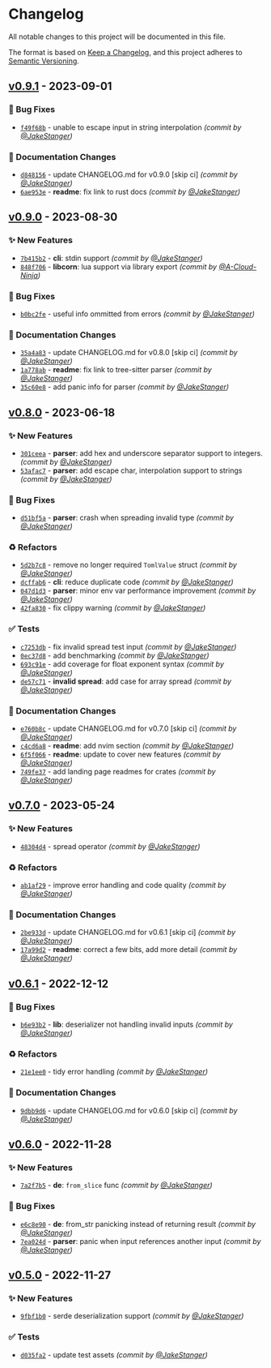 # Changelog
All notable changes to this project will be documented in this file.

The format is based on [Keep a Changelog](https://keepachangelog.com/en/1.0.0/),
and this project adheres to [Semantic Versioning](https://semver.org/spec/v2.0.0.html).

## [v0.9.1] - 2023-09-01
### :bug: Bug Fixes
- [`f49f68b`](https://github.com/JakeStanger/corn/commit/f49f68b7cb3ed16a912cd45305d22c10d4e05f57) - unable to escape input in string interpolation *(commit by [@JakeStanger](https://github.com/JakeStanger))*

### :memo: Documentation Changes
- [`d848156`](https://github.com/JakeStanger/corn/commit/d848156e9f03e034322dfc0e49bed662e802eb52) - update CHANGELOG.md for v0.9.0 [skip ci] *(commit by [@JakeStanger](https://github.com/JakeStanger))*
- [`6ae953e`](https://github.com/JakeStanger/corn/commit/6ae953e1e3d3e464b00b794390daef05cdcdfd1c) - **readme**: fix link to rust docs *(commit by [@JakeStanger](https://github.com/JakeStanger))*


## [v0.9.0] - 2023-08-30
### :sparkles: New Features
- [`7b415b2`](https://github.com/JakeStanger/corn/commit/7b415b2deac4c5e1315a46940025c461f7fbc7bc) - **cli**: stdin support *(commit by [@JakeStanger](https://github.com/JakeStanger))*
- [`848f706`](https://github.com/JakeStanger/corn/commit/848f70655a9a6ca6513e7d6e6dead1033ff1d7f6) - **libcorn**: lua support via library export *(commit by [@A-Cloud-Ninja](https://github.com/A-Cloud-Ninja))*

### :bug: Bug Fixes
- [`b0bc2fe`](https://github.com/JakeStanger/corn/commit/b0bc2fed7fea47ff76dec0067e2f1494044a1fb6) - useful info ommitted from errors *(commit by [@JakeStanger](https://github.com/JakeStanger))*

### :memo: Documentation Changes
- [`35a4a83`](https://github.com/JakeStanger/corn/commit/35a4a8399f01bfec73bf3578e8d56d4b328bc0d8) - update CHANGELOG.md for v0.8.0 [skip ci] *(commit by [@JakeStanger](https://github.com/JakeStanger))*
- [`1a778ab`](https://github.com/JakeStanger/corn/commit/1a778ab350a27d4aa82ea2d8292066b244edcdef) - **readme**: fix link to tree-sitter parser *(commit by [@JakeStanger](https://github.com/JakeStanger))*
- [`35c60e8`](https://github.com/JakeStanger/corn/commit/35c60e83f13bdf6b395b597c3f4b1e9436bca645) - add panic info for parser *(commit by [@JakeStanger](https://github.com/JakeStanger))*


## [v0.8.0] - 2023-06-18
### :sparkles: New Features
- [`301ceea`](https://github.com/JakeStanger/corn/commit/301ceea0c4dafffd38f4688fcf1df6d7bfdb448b) - **parser**: add hex and underscore separator support to integers. *(commit by [@JakeStanger](https://github.com/JakeStanger))*
- [`53afac7`](https://github.com/JakeStanger/corn/commit/53afac74dce229f57873e1af3edd6e86cb793ce7) - **parser**: add escape char, interpolation support to strings *(commit by [@JakeStanger](https://github.com/JakeStanger))*

### :bug: Bug Fixes
- [`d51bf5a`](https://github.com/JakeStanger/corn/commit/d51bf5abd4a6ad2b86cb8b1e8a5fd3a65ac0ea30) - **parser**: crash when spreading invalid type *(commit by [@JakeStanger](https://github.com/JakeStanger))*

### :recycle: Refactors
- [`5d2b7c8`](https://github.com/JakeStanger/corn/commit/5d2b7c85ecb6431a1f2cebf39366024224e389c1) - remove no longer required `TomlValue` struct *(commit by [@JakeStanger](https://github.com/JakeStanger))*
- [`dcffab6`](https://github.com/JakeStanger/corn/commit/dcffab62803d3b4c8ccb91da219781cf673765fe) - **cli**: reduce duplicate code *(commit by [@JakeStanger](https://github.com/JakeStanger))*
- [`047d1d3`](https://github.com/JakeStanger/corn/commit/047d1d3f9cc037ccf3827ccc264b50e5e0536662) - **parser**: minor env var performance improvement *(commit by [@JakeStanger](https://github.com/JakeStanger))*
- [`42fa830`](https://github.com/JakeStanger/corn/commit/42fa830d0bd2f9fefc86b8e841c3abbbd0fe68f2) - fix clippy warning *(commit by [@JakeStanger](https://github.com/JakeStanger))*

### :white_check_mark: Tests
- [`c7253db`](https://github.com/JakeStanger/corn/commit/c7253dbef9782c8d85cd1b285112532da653207e) - fix invalid spread test input *(commit by [@JakeStanger](https://github.com/JakeStanger))*
- [`0ec37d8`](https://github.com/JakeStanger/corn/commit/0ec37d871742ab46c5c3b3ad3732c0444413f839) - add benchmarking *(commit by [@JakeStanger](https://github.com/JakeStanger))*
- [`693c91e`](https://github.com/JakeStanger/corn/commit/693c91ec50aca1004b79b74b30313cd798d3cfac) - add coverage for float exponent syntax *(commit by [@JakeStanger](https://github.com/JakeStanger))*
- [`de57c71`](https://github.com/JakeStanger/corn/commit/de57c71b9713307ce0dbed47c4d7572bf71eb116) - **invalid spread**: add case for array spread *(commit by [@JakeStanger](https://github.com/JakeStanger))*

### :memo: Documentation Changes
- [`e760b8c`](https://github.com/JakeStanger/corn/commit/e760b8ceaf2428c691ff6a8abfc6e92cd610c02e) - update CHANGELOG.md for v0.7.0 [skip ci] *(commit by [@JakeStanger](https://github.com/JakeStanger))*
- [`c4cd6a8`](https://github.com/JakeStanger/corn/commit/c4cd6a8218c09480c22f151c01e4f8b888c6fa7b) - **readme**: add nvim section *(commit by [@JakeStanger](https://github.com/JakeStanger))*
- [`6f5f066`](https://github.com/JakeStanger/corn/commit/6f5f06683a448c765bb64cc59a9fc08b16e20762) - **readme**: update to cover new features *(commit by [@JakeStanger](https://github.com/JakeStanger))*
- [`749fe37`](https://github.com/JakeStanger/corn/commit/749fe379adc4c02865f756ef8d29641a0e8ba185) - add landing page readmes for crates *(commit by [@JakeStanger](https://github.com/JakeStanger))*


## [v0.7.0] - 2023-05-24
### :sparkles: New Features
- [`48304d4`](https://github.com/JakeStanger/corn/commit/48304d4d809c1bcb3fdedfdffe3377952ca2a767) - spread operator *(commit by [@JakeStanger](https://github.com/JakeStanger))*

### :recycle: Refactors
- [`ab1af29`](https://github.com/JakeStanger/corn/commit/ab1af29219dc82ce86e32eb466a9d24ee6f195b6) - improve error handling and code quality *(commit by [@JakeStanger](https://github.com/JakeStanger))*

### :memo: Documentation Changes
- [`2be933d`](https://github.com/JakeStanger/corn/commit/2be933dc949b4357b9938643f3abe3ff22f33e39) - update CHANGELOG.md for v0.6.1 [skip ci] *(commit by [@JakeStanger](https://github.com/JakeStanger))*
- [`17a99d2`](https://github.com/JakeStanger/corn/commit/17a99d2d0939b4fb0e197b2ad061fe13dfdb5bb2) - **readme**: correct a few bits, add more detail *(commit by [@JakeStanger](https://github.com/JakeStanger))*


## [v0.6.1] - 2022-12-12
### :bug: Bug Fixes
- [`b6e93b2`](https://github.com/JakeStanger/corn/commit/b6e93b202d961f51ce6c92c58a9ed30111a820af) - **lib**: deserializer not handling invalid inputs *(commit by [@JakeStanger](https://github.com/JakeStanger))*

### :recycle: Refactors
- [`21e1ee0`](https://github.com/JakeStanger/corn/commit/21e1ee03cb3e81ea1e8dd97fd300fbb12fcb8341) - tidy error handling *(commit by [@JakeStanger](https://github.com/JakeStanger))*

### :memo: Documentation Changes
- [`9dbb9d6`](https://github.com/JakeStanger/corn/commit/9dbb9d6dc3dc018f47f38b270d31cadc2406d8be) - update CHANGELOG.md for v0.6.0 [skip ci] *(commit by [@JakeStanger](https://github.com/JakeStanger))*


## [v0.6.0] - 2022-11-28
### :sparkles: New Features
- [`7a2f7b5`](https://github.com/JakeStanger/corn/commit/7a2f7b5a961689413ccc8f9b1fb75f998ceebac8) - **de**: `from_slice` func *(commit by [@JakeStanger](https://github.com/JakeStanger))*

### :bug: Bug Fixes
- [`e6c8e90`](https://github.com/JakeStanger/corn/commit/e6c8e901ac87d01137cd06e4317cf009e7325e59) - **de**: from_str panicking instead of returning result *(commit by [@JakeStanger](https://github.com/JakeStanger))*
- [`7ea024d`](https://github.com/JakeStanger/corn/commit/7ea024d047862b89c57b78cb8480009514221d24) - **parser**: panic when input references another input *(commit by [@JakeStanger](https://github.com/JakeStanger))*


## [v0.5.0] - 2022-11-27
### :sparkles: New Features
- [`9fbf1b0`](https://github.com/JakeStanger/corn/commit/9fbf1b0c9ca53c14f787a997bbb067d918142b24) - serde deserialization support *(commit by [@JakeStanger](https://github.com/JakeStanger))*

### :white_check_mark: Tests
- [`d035fa2`](https://github.com/JakeStanger/corn/commit/d035fa2fd92a5e62081b7d51a56d63222bb6e73e) - update test assets *(commit by [@JakeStanger](https://github.com/JakeStanger))*


[v0.5.0]: https://github.com/JakeStanger/corn/compare/v0.4.0...v0.5.0
[v0.6.0]: https://github.com/JakeStanger/corn/compare/v0.5.0...v0.6.0
[v0.6.1]: https://github.com/JakeStanger/corn/compare/v0.6.0...v0.6.1
[v0.7.0]: https://github.com/JakeStanger/corn/compare/v0.6.1...v0.7.0
[v0.8.0]: https://github.com/JakeStanger/corn/compare/v0.7.0...v0.8.0
[v0.9.0]: https://github.com/JakeStanger/corn/compare/v0.8.0...v0.9.0
[v0.9.1]: https://github.com/JakeStanger/corn/compare/v0.9.0...v0.9.1